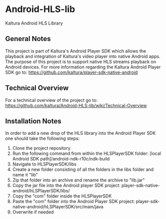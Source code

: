 # Android-HLS-lib
Kaltura Android HLS Library

General Notes
-------------
This project is part of Kaltura's Android Player SDK which allows the playback and integration of Kaltura's video player into native Android apps.
The purpose of this project is to support native HLS streams playback on Android devices.
For more information regarding the Kaltura Android Player SDK go to: https://github.com/kaltura/player-sdk-native-android

Technical Overview
------------------
For a technical overview of the project go to: https://github.com/kaltura/Android-HLS-lib/wiki/Technical-Overview

Installation Notes
------------------
In order to add a new drop of the HLS library into the Android Player SDK one should take the following steps:

1. Clone the project repository
2. Run the following command from within the HLSPlayerSDK folder:
  [local Android SDK path]/android-ndk-r10c/ndk-build
3. Navigate to HLSPlayerSDK/libs
4. Create a new folder consisting of all the folders in the libs folder and name it "lib"
5. Zip that folder into an archive and rename the archive to "lib.jar"
6. Copy the jar file into the Android player SDK project: player-sdk-native-android/hLSPlayerSDK/libs/
7. Copy the "com" folder inside the HLSPlayerSDK
8. Paste the "com" folder into the Android Player SDK project: player-sdk-native-android/hLSPlayerSDK/src/main/java
9. Overwrite if needed
